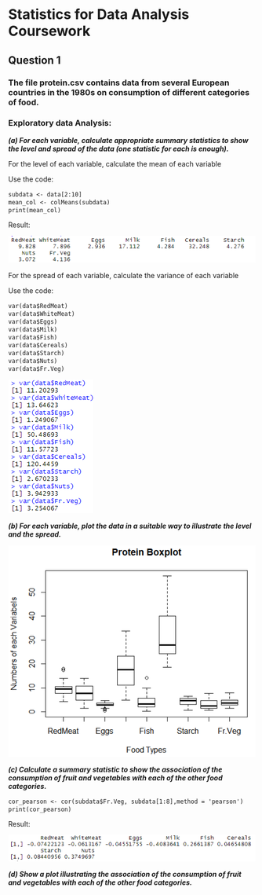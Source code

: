 # Statistics for Data Analysis Coursework
## Question 1 

### The file protein.csv contains data from several European countries in the 1980s on consumption of different categories of food.

### Exploratory data Analysis:

***(a) For each variable, calculate appropriate summary statistics to show the level and spread of the data (one statistic for each is enough).***

For the level of each variable, calculate the mean of each variable 

Use the code:
    
    subdata <- data[2:10]
    mean_col <- colMeans(subdata)
    print(mean_col)

Result:

![](https://github.com/ARTHURCHOU/100Days-Practices/blob/master/png1.png)

For the spread of each variable, calculate the variance of each variable

Use the code: 
    
    var(data$RedMeat)
    var(data$WhiteMeat)
    var(data$Eggs)
    var(data$Milk)
    var(data$Fish)
    var(data$Cereals)
    var(data$Starch)
    var(data$Nuts)
    var(data$Fr.Veg)

![](https://github.com/ARTHURCHOU/100Days-Practices/blob/master/png2.png)

***(b)	For each variable, plot the data in a suitable way to illustrate the level and the spread.***

![](https://github.com/ARTHURCHOU/100Days-Practices/blob/master/png3.png)

***(c)	Calculate a summary statistic to show the association of the consumption of fruit and vegetables with each of the other food categories.***

    cor_pearson <- cor(subdata$Fr.Veg, subdata[1:8],method = 'pearson')
    print(cor_pearson)

Result:

![](https://github.com/ARTHURCHOU/100Days-Practices/blob/master/png4.png)


***(d)	Show a plot illustrating the association of the consumption of fruit and vegetables with each of the other food categories.***
